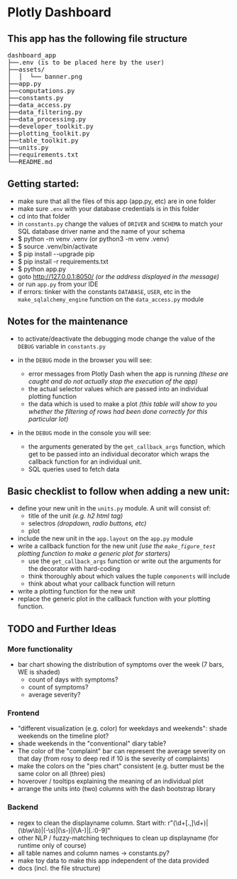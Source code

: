 # Plotly Dashboard


## This app has the following file structure
<pre>
dashboard_app
├──.env (is to be placed here by the user)
├──assets/
│  │  └── banner.png
├──app.py
├──computations.py
├──constants.py
├──data_access.py
├──data_filtering.py
├──data_processing.py
├──developer_toolkit.py
├──plotting_toolkit.py
├──table_toolkit.py
├──units.py
├──requirements.txt
└──README.md
</pre>


## Getting started:
- make sure that all the files of this app (app.py, etc) are in one folder
- make sure `.env` with your database credentials is in this folder
- cd into that folder
- in `constants.py` change the values of `DRIVER` and `SCHEMA` to match your SQL database driver name and the name of your schema
- $ python -m venv .venv  (or python3 -m venv .venv)
- $ source .venv/bin/activate
- $ pip install --upgrade pip
- $ pip install -r requirements.txt
- $ python app.py
- goto http://127.0.0.1:8050/ _(or the address displayed in the message)_
- or run `app.py` from your IDE
- if errors: tinker with the constants `DATABASE`, `USER`, etc in the `make_sqlalchemy_engine` function on the `data_access.py` module


## Notes for the maintenance
- to activate/deactivate the debugging mode change the value of the `DEBUG` variable in `constants.py`
- in the `DEBUG` mode in the browser you will see:
    - error messages from Plotly Dash when the app is running _(these are caught and do not actually stop the execution of the app)_
    - the actual selector values which are passed into an individual plotting function
    - the data which is used to make a plot _(this table will show to you whether the filtering of rows had been done correctly for this particular lot)_

- in the `DEBUG` mode in the console you will see:
    - the arguments generated by the `get_callback_args` function, which get to be passed into an individual decorator which wraps the callback function for an individual unit.
    - SQL queries used to fetch data



## Basic checklist to follow when adding a new unit:
- define your new unit in the `units.py` module. A unit will consist of:
    - title of the unit _(e.g. h2 html tag)_
    - selectros _(dropdown, radio buttons, etc)_
    - plot
- include the new unit in the `app.layout` on the `app.py` module
- write a callback function for the new unit _(use the `make_figure_test` plotting function to make a generic plot for starters)_
    - use the `get_callback_args` function or write out the arguments for the decorator with hard-coding
    - think thoroughly about which values the tuple `components` will include
    - think about what your callback function will return
- write a plotting function for the new unit
- replace the generic plot in the callback function with your plotting function.



## TODO and Further Ideas

### More functionality
- bar chart showing the distribution of symptoms over the week (7 bars, WE is shaded)
    - count of days with symptoms?
    - count of symptoms?
    - average severity?


### Frontend
- "different visualization (e.g. color) for weekdays and weekends": shade weekends on the timeline plot?
- shade weekends in the "conventional" diary table?
- The color of the "complaint" bar can represent the average severity on that day (from rosy to deep red if 10 is the severity of complaints)
- make the colors on the "pies chart" consistent (e.g. butter must be the same color on all (three) pies)
- hoverover / tooltips explaining the meaning of an individual plot
- arrange the units into (two) columns with the dash bootstrap library


### Backend
- regex to clean the displayname column. Start with: r"(\d+[.,]\d+)|(\b\w\b)|(-\s)|(\s-)|(\A-)|[.:0-9]"
- other NLP / fuzzy-matching techniques to clean up displayname (for runtime only of course)
- all table names and column names -> constants.py?
- make toy data to make this app independent of the data provided
- docs (incl. the file structure)

















